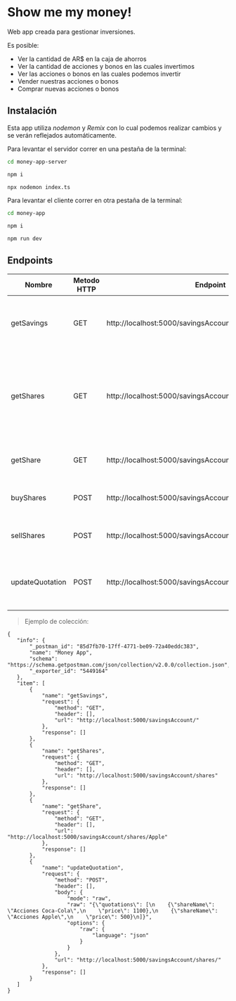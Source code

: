 # Show me my money!

Web app creada para gestionar inversiones.

Es posible:
- Ver la cantidad de AR$ en la caja de ahorros
- Ver la cantidad de acciones y bonos en las cuales invertimos
- Ver las acciones o bonos en las cuales podemos invertir
- Vender nuestras acciones o bonos
- Comprar nuevas acciones o bonos

## Instalación
Esta app utiliza *nodemon* y *Remix* con lo cual podemos realizar cambios y se verán reflejados automáticamente.

Para levantar el servidor correr en una pestaña de la terminal:
```sh
cd money-app-server
```
```sh
npm i
```
```sh
npx nodemon index.ts
```

Para levantar el cliente correr en otra pestaña de la terminal:
```sh
cd money-app
```
```sh
npm i
```
```sh
npm run dev
```

## Endpoints

Nombre | Metodo HTTP | Endpoint | Descripcion |
| ------ | ------ | ------ | ------ |
|getSavings | GET | http://localhost:5000/savingsAccount/ | Obtiene nuestros ahorros con su respectiva moneda.
| getShares | GET | http://localhost:5000/savingsAccount/shares | Obtiene todas las acciones y bonos, tanto las propias como las cuales en las que podemos invertir.
| getShare | GET | http://localhost:5000/savingsAccount/shares/:shareName | Obtiene una acción o bono en particular.
| buyShares | POST | http://localhost:5000/savingsAccount/shares/:shareName/buy | Nos permite comprar una acción o bono.
| sellShares | POST | http://localhost:5000/savingsAccount/shares/:shareName/sell | Nos permite vender una acción o bono.
| updateQuotation | POST | http://localhost:5000/savingsAccount/shares | Nos permite actualizar la cotización de las acciones o bonos.


> Ejemplo de colección:


 ```
 {
	"info": {
		"_postman_id": "85d7fb70-17ff-4771-be09-72a40eddc383",
		"name": "Money App",
		"schema": "https://schema.getpostman.com/json/collection/v2.0.0/collection.json",
		"_exporter_id": "5449164"
	},
	"item": [
		{
			"name": "getSavings",
			"request": {
				"method": "GET",
				"header": [],
				"url": "http://localhost:5000/savingsAccount/"
			},
			"response": []
		},
		{
			"name": "getShares",
			"request": {
				"method": "GET",
				"header": [],
				"url": "http://localhost:5000/savingsAccount/shares"
			},
			"response": []
		},
		{
			"name": "getShare",
			"request": {
				"method": "GET",
				"header": [],
				"url": "http://localhost:5000/savingsAccount/shares/Apple"
			},
			"response": []
		},
		{
			"name": "updateQuotation",
			"request": {
				"method": "POST",
				"header": [],
				"body": {
					"mode": "raw",
					"raw": "{\"quotations\": [\n    {\"shareName\": \"Acciones Coca-Cola\",\n    \"price\": 1100},\n    {\"shareName\": \"Acciones Apple\",\n    \"price\": 500}\n]}",
					"options": {
						"raw": {
							"language": "json"
						}
					}
				},
				"url": "http://localhost:5000/savingsAccount/shares/"
			},
			"response": []
		}
	]
}
```
